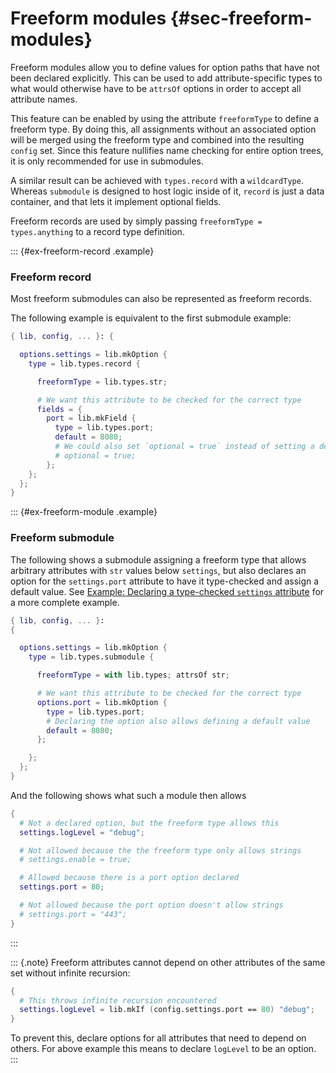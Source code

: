 # Freeform modules {#sec-freeform-modules}

<!-- TODO: Consider re-writing this doc to favor `types.record` over `types.submodule` -->

Freeform modules allow you to define values for option paths that have
not been declared explicitly. This can be used to add attribute-specific
types to what would otherwise have to be `attrsOf` options in order to
accept all attribute names.

This feature can be enabled by using the attribute `freeformType` to
define a freeform type. By doing this, all assignments without an
associated option will be merged using the freeform type and combined
into the resulting `config` set. Since this feature nullifies name
checking for entire option trees, it is only recommended for use in
submodules.

<!-- TODO: Link to more details on the record and submodule types -->

A similar result can be achieved with `types.record` with a `wildcardType`. Whereas `submodule` is designed to host logic inside of it, `record` is just a data container, and that lets it implement optional fields.

Freeform records are used by simply passing `freeformType = types.anything`
to a record type definition.

::: {#ex-freeform-record .example}
### Freeform record

Most freeform submodules can also be represented as freeform records.

The following example is equivalent to the first submodule example:

```nix
{ lib, config, ... }: {

  options.settings = lib.mkOption {
    type = lib.types.record {

      freeformType = lib.types.str;

      # We want this attribute to be checked for the correct type
      fields = {
        port = lib.mkField {
          type = lib.types.port;
          default = 8080;
          # We could also set `optional = true` instead of setting a default:
          # optional = true;
        };
    };
  };
}
```

::: {#ex-freeform-module .example}
### Freeform submodule

The following shows a submodule assigning a freeform type that allows
arbitrary attributes with `str` values below `settings`, but also
declares an option for the `settings.port` attribute to have it
type-checked and assign a default value. See
[Example: Declaring a type-checked `settings` attribute](#ex-settings-typed-attrs)
for a more complete example.

```nix
{ lib, config, ... }:
{

  options.settings = lib.mkOption {
    type = lib.types.submodule {

      freeformType = with lib.types; attrsOf str;

      # We want this attribute to be checked for the correct type
      options.port = lib.mkOption {
        type = lib.types.port;
        # Declaring the option also allows defining a default value
        default = 8080;
      };

    };
  };
}
```

And the following shows what such a module then allows

```nix
{
  # Not a declared option, but the freeform type allows this
  settings.logLevel = "debug";

  # Not allowed because the the freeform type only allows strings
  # settings.enable = true;

  # Allowed because there is a port option declared
  settings.port = 80;

  # Not allowed because the port option doesn't allow strings
  # settings.port = "443";
}
```
:::

::: {.note}
Freeform attributes cannot depend on other attributes of the same set
without infinite recursion:

```nix
{
  # This throws infinite recursion encountered
  settings.logLevel = lib.mkIf (config.settings.port == 80) "debug";
}
```

To prevent this, declare options for all attributes that need to depend
on others. For above example this means to declare `logLevel` to be an
option.
:::
